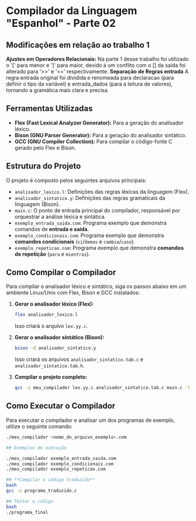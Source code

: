 # Compilador da Linguagem "Espanhol" - Parte 02

## Modificações em relação ao trabalho 1

**Ajustes em Operadores Relacionais:** Na parte 1 desse trabalho foi utilizado o '[' para menor e ']' para maior, devido à um conflito com o [] da saída foi alterado para '>>' e '<<' respectivamente.
**Separação de Regras entrada** A regra entrada original foi dividida e renomeada para declaracao (para definir o tipo da variável) e entrada_dados (para a leitura de valores), tornando a gramática mais clara e precisa.

## Ferramentas Utilizadas

* **Flex (Fast Lexical Analyzer Generator):** Para a geração do analisador léxico.
* **Bison (GNU Parser Generator):** Para a geração do analisador sintático.
* **GCC (GNU Compiler Collection):** Para compilar o código-fonte C gerado pelo Flex e Bison.

## Estrutura do Projeto

O projeto é composto pelos seguintes arquivos principais:

* `analisador_lexico.l`: Definições das regras léxicas da linguagem (Flex).
* `analisador_sintatico.y`: Definições das regras gramaticais da linguagem (Bison).
* `main.c`: O ponto de entrada principal do compilador, responsável por orquestrar a análise léxica e sintática.
* `exemplo_entrada_saida.com`: Programa exemplo que demonstra comandos de **entrada e saída**.
* `exemplo_condicionais.com`: Programa exemplo que demonstra **comandos condicionais** (`si`/`demas` e `cambio`/`caso`).
* `exemplo_repeticao.com`: Programa exemplo que demonstra **comandos de repetição** (`para` e `mientras`).

## Como Compilar o Compilador

Para compilar o analisador léxico e sintático, siga os passos abaixo em um ambiente Linux/Unix com Flex, Bison e GCC instalados:

1.  **Gerar o analisador léxico (Flex):**
    ```bash
    flex analisador_lexico.l
    ```
    Isso criará o arquivo `lex.yy.c`.

2.  **Gerar o analisador sintático (Bison):**
    ```bash
    bison -d analisador_sintatico.y
    ```
    Isso criará os arquivos `analisador_sintatico.tab.c` e `analisador_sintatico.tab.h`.

3.  **Compilar o projeto completo:**
    ```bash
    gcc -o meu_compilador lex.yy.c analisador_sintatico.tab.c main.c -lfl
    ```

## Como Executar o Compilador

Para executar o compilador e analisar um dos programas de exemplo, utilize o seguinte comando:

```bash
./meu_compilador <nome_do_arquivo_exemplo>.com

## Exemplos de execução

./meu_compilador exemplo_entrada_saida.com
./meu_compilador exemplo_condicionais.com
./meu_compilador exemplo_repeticao.com

## **Compilar o código traduzido**
bash
gcc -o programa_traduzido.c 

## Testar o código 
bash
./programa_final